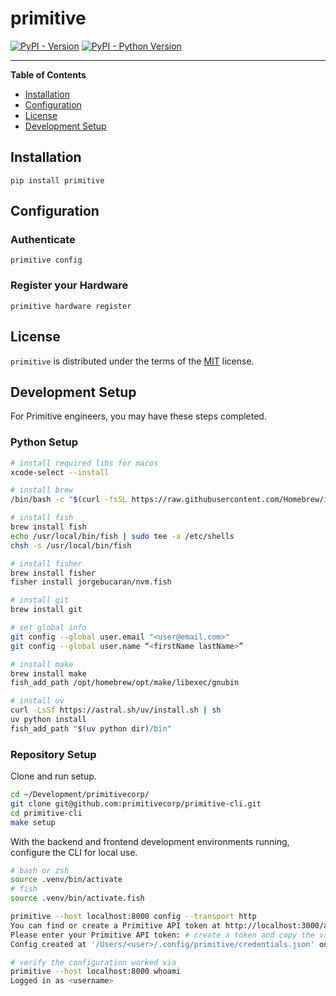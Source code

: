 # primitive

[![PyPI - Version](https://img.shields.io/pypi/v/primitive.svg)](https://pypi.org/project/primitive)
[![PyPI - Python Version](https://img.shields.io/pypi/pyversions/primitive.svg)](https://pypi.org/project/primitive)

---

**Table of Contents**

- [Installation](#installation)
- [Configuration](#configuration)
- [License](#license)
- [Development Setup](#development-setup)

## Installation

```console
pip install primitive
```

## Configuration

### Authenticate

```console
primitive config
```

### Register your Hardware

```console
primitive hardware register
```

## License

`primitive` is distributed under the terms of the [MIT](https://spdx.org/licenses/MIT.html) license.

## Development Setup

For Primitive engineers, you may have these steps completed.

### Python Setup

```bash
# install required libs for macos
xcode-select --install

# install brew
/bin/bash -c "$(curl -fsSL https://raw.githubusercontent.com/Homebrew/install/HEAD/install.sh)"

# install fish
brew install fish
echo /usr/local/bin/fish | sudo tee -a /etc/shells
chsh -s /usr/local/bin/fish

# install fisher
brew install fisher
fisher install jorgebucaran/nvm.fish

# install git
brew install git

# set global info
git config --global user.email "<user@email.com>"
git config --global user.name “<firstName lastName>”

# install make
brew install make
fish_add_path /opt/homebrew/opt/make/libexec/gnubin

# install uv
curl -LsSf https://astral.sh/uv/install.sh | sh
uv python install
fish_add_path "$(uv python dir)/bin"
```

### Repository Setup

Clone and run setup.

```bash
cd ~/Development/primitivecorp/
git clone git@github.com:primitivecorp/primitive-cli.git
cd primitive-cli
make setup
```

With the backend and frontend development environments running, configure the CLI for local use.

```bash
# bash or zsh
source .venv/bin/activate
# fish
source .venv/bin/activate.fish

primitive --host localhost:8000 config --transport http
You can find or create a Primitive API token at http://localhost:3000/account/tokens
Please enter your Primitive API token: # create a token and copy the value here
Config created at '/Users/<user>/.config/primitive/credentials.json' on host 'localhost:8000'

# verify the configuration worked via
primitive --host localhost:8000 whoami
Logged in as <username>
```

